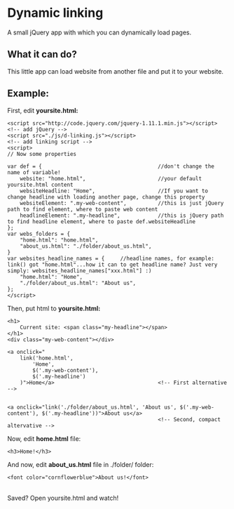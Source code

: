 Dynamic linking
===============

A small jQuery app with which you can dynamically load pages.

What it can do?
---------------
This little app can load website from another file and put it to your website.

Example:
--------------

First, edit **yoursite.html:**

	<script src="http://code.jquery.com/jquery-1.11.1.min.js"></script> 	<!-- add jQuery -->
	<script src="./js/d-linking.js"></script>								<!-- add linking script -->
	<script>
	// Now some properties
	
	var def = {                                     //don't change the name of variable!
	    website: "home.html",                       //your default yoursite.html content
	    websiteHeadline: "Home",                    //If you want to change headline with loading another page, change this property
	    websiteElement: ".my-web-content",          //this is just jQuery path to find element, where to paste web content
	    headlineElement: ".my-headline",            //this is jQuery path to find headline element, where to paste def.websiteHeadline
	};
	var webs_folders = {
	    "home.html": "home.html",
	    "about_us.html": "./folder/about_us.html",
	}
	var websites_headline_names = {     //headline names, for example: link() got "home.html"...how it can to get headline name? Just very simply: websites_headline_names["xxx.html"] :)
	    "home.html": "Home",
	    "./folder/about_us.html": "About us", 
	};
	</script>

 Then, put html to **yoursite.html:**

	<h1>
	    Current site: <span class="my-headline"></span>
	</h1>
	<div class="my-web-content"></div>
	
	<a onclick="
	    link('home.html',
	        'Home',
	        $('.my-web-content'),
	        $('.my-headline')
	    )">Home</a>                                 <!-- First alternative -->
	
	
	<a onclick="link('./folder/about_us.html', 'About us', $('.my-web-content'), $('.my-headline'))">About us</a>
	                                                <!-- Second, compact altervative -->


	
Now, edit **home.html** file:

	<h3>Home!</h3>
	
And now, edit **about_us.html** file in ./folder/ folder:

	<font color="cornflowerblue">About us!</font>
	
	
<br>
Saved? Open yoursite.html and watch!
